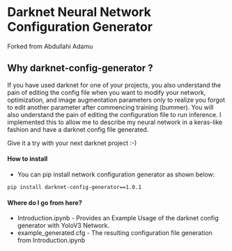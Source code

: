 # Darknet Neural Network Configuration Generator
Forked from Abdullahi Adamu


## Why darknet-config-generator ?
If you have used darknet for one of your projects, you also understand the pain of editing the config file when you want to modify your network, optimization, and image augmentation parameters only to realize you forgot to edit another parameter after commencing training (bummer). You will also understand the pain of editing the configuration file to run inference. I implemented this to allow me to describe my neural network in a keras-like fashion and have a darknet config file generated.

Give it a try with your next darknet project :-) 

#### How to install
* You can pip install network configuration generator as shown below:
```
pip install darknet-config-generator==1.0.1 
```

#### Where do I go from here?
- Introduction.ipynb -  Provides an Example Usage of the darknet config generator with YoloV3 Network.
- example_generated.cfg - The resulting configuration file generation from Introduction.ipynb
